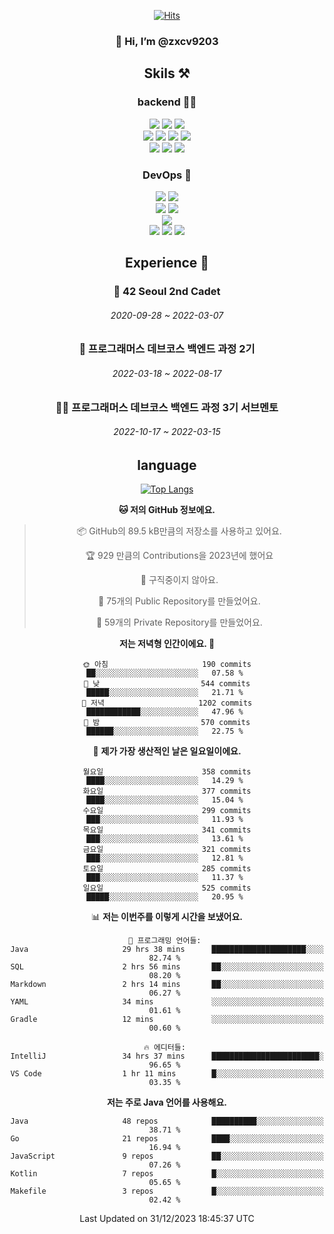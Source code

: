 <div align="center">

[![Hits](https://hits.seeyoufarm.com/api/count/incr/badge.svg?url=https%3A%2F%2Fgithub.com%2Fzxcv9203%2Fhit-counter&count_bg=%23FF7272&title_bg=%23324C2E&icon=codeigniter.svg&icon_color=%23DD5B5B&title=%EB%B0%A9%EB%AC%B8%EC%9E%90&edge_flat=false)](https://hits.seeyoufarm.com)
  
### 👋 Hi, I’m @zxcv9203

## Skils ⚒️
### backend 🧑‍💻
  
<img src="https://img.shields.io/badge/Java-FF6600?style=flat-square&logo=buymeacoffee&logoColor=white"/>
<img src="https://img.shields.io/badge/Go-0099FF?style=flat-square&logo=go&logoColor=white"/>
<img src="https://img.shields.io/badge/Kotlin-7F52FF?style=flat-square&logo=kotlin&logoColor=white"/>
  
  
<br />
  
<img src="https://img.shields.io/badge/Spring-339933?style=flat-square&logo=Spring&logoColor=white"/>
<img src="https://img.shields.io/badge/Spring Boot-339933?style=flat-square&logo=Spring Boot&logoColor=white"/>
<img src="https://img.shields.io/badge/Spring Security-339933?style=flat-square&logo=Spring Security&logoColor=white"/>
  
<img src="https://img.shields.io/badge/Spring Data JPA-339933?style=flat-square&logo=Hibernate&logoColor=white"/>

<br />
  
  <img src="https://img.shields.io/badge/mysql-0099FF?style=flat-square&logo=mysql&logoColor=white"/>
  <img src="https://img.shields.io/badge/mariadb-0099FF?style=flat-square&logo=mariadb&logoColor=white"/>
  <img src="https://img.shields.io/badge/mongoDB-47A248?style=flat-square&logo=mongodb&logoColor=white"/>
  
  
### DevOps 🚀
  
  <img src="https://img.shields.io/badge/docker-2496ED?style=flat-square&logo=docker&logoColor=white"/>
  <img src="https://img.shields.io/badge/kubernetes-326CE5?style=flat-square&logo=kubernetes&logoColor=white"/>
  
  <br />
  
  <img src="https://img.shields.io/badge/Github Actions-2088FF?style=flat-square&logo=githubactions&logoColor=white"/>
  <img src="https://img.shields.io/badge/Jenkins-D24939?style=flat-square&logo=jenkins&logoColor=white"/>
  
  
  <br />
  <img src="https://img.shields.io/badge/terraform-7B42BC?style=flat-square&logo=terraform&logoColor=white"/>
  
  <br />
  <img src="https://img.shields.io/badge/Amazon AWS-232F3E?style=flat-square&logo=Amazon AWS&logoColor=white"/>

  <img src="https://img.shields.io/badge/GCP-4285F4?style=flat-square&logo=googlecloud&logoColor=white"/>
  <img src="https://img.shields.io/badge/NCP-03C75A?style=flat-square&logo=naver&logoColor=white"/>
  
  
  
## Experience 🏃
  
### 🏫 42 Seoul 2nd Cadet
  ###### 2020-09-28 ~ 2022-03-07
  
### 🏫 프로그래머스 데브코스 백엔드 과정 2기 
  ###### 2022-03-18 ~ 2022-08-17
  
### 🧑‍🏫 프로그래머스 데브코스 백엔드 과정 3기 서브멘토 
  ###### 2022-10-17 ~ 2022-03-15

## language

[![Top Langs](https://github-readme-stats.vercel.app/api/top-langs/?username=zxcv9203&hide=html&exclude_repo=zxcv9203.github.io,golB&theme=grate-gatsby)](https://github.com/zxcv9203/github-readme-stats)
  
<!--START_SECTION:waka-->
**🐱 저의 GitHub 정보에요.** 

> 📦 GitHub의 89.5 kB만큼의 저장소를 사용하고 있어요. 
 > 
> 🏆 929 만큼의 Contributions을 2023년에 했어요
 > 
> 🚫 구직중이지 않아요.
 > 
> 📜 75개의 Public Repository를 만들었어요. 
 > 
> 🔑 59개의 Private Repository를 만들었어요. 
 > 
**저는 저녁형 인간이에요. 🦉** 

```text
🌞 아침                     190 commits         ██░░░░░░░░░░░░░░░░░░░░░░░   07.58 % 
🌆 낮　                     544 commits         █████░░░░░░░░░░░░░░░░░░░░   21.71 % 
🌃 저녁                     1202 commits        ████████████░░░░░░░░░░░░░   47.96 % 
🌙 밤　                     570 commits         ██████░░░░░░░░░░░░░░░░░░░   22.75 % 
```
📅 **제가 가장 생산적인 날은 일요일이에요.** 

```text
월요일                      358 commits         ████░░░░░░░░░░░░░░░░░░░░░   14.29 % 
화요일                      377 commits         ████░░░░░░░░░░░░░░░░░░░░░   15.04 % 
수요일                      299 commits         ███░░░░░░░░░░░░░░░░░░░░░░   11.93 % 
목요일                      341 commits         ███░░░░░░░░░░░░░░░░░░░░░░   13.61 % 
금요일                      321 commits         ███░░░░░░░░░░░░░░░░░░░░░░   12.81 % 
토요일                      285 commits         ███░░░░░░░░░░░░░░░░░░░░░░   11.37 % 
일요일                      525 commits         █████░░░░░░░░░░░░░░░░░░░░   20.95 % 
```


📊 **저는 이번주를 이렇게 시간을 보냈어요.** 

```text
💬 프로그래밍 언어들: 
Java                     29 hrs 38 mins      █████████████████████░░░░   82.74 % 
SQL                      2 hrs 56 mins       ██░░░░░░░░░░░░░░░░░░░░░░░   08.20 % 
Markdown                 2 hrs 14 mins       ██░░░░░░░░░░░░░░░░░░░░░░░   06.27 % 
YAML                     34 mins             ░░░░░░░░░░░░░░░░░░░░░░░░░   01.61 % 
Gradle                   12 mins             ░░░░░░░░░░░░░░░░░░░░░░░░░   00.60 % 

🔥 에디터들: 
IntelliJ                 34 hrs 37 mins      ████████████████████████░   96.65 % 
VS Code                  1 hr 11 mins        █░░░░░░░░░░░░░░░░░░░░░░░░   03.35 % 
```

**저는 주로 Java 언어를 사용해요.** 

```text
Java                     48 repos            ██████████░░░░░░░░░░░░░░░   38.71 % 
Go                       21 repos            ████░░░░░░░░░░░░░░░░░░░░░   16.94 % 
JavaScript               9 repos             ██░░░░░░░░░░░░░░░░░░░░░░░   07.26 % 
Kotlin                   7 repos             █░░░░░░░░░░░░░░░░░░░░░░░░   05.65 % 
Makefile                 3 repos             █░░░░░░░░░░░░░░░░░░░░░░░░   02.42 % 
```




 Last Updated on 31/12/2023 18:45:37 UTC
<!--END_SECTION:waka-->
  
</div>

